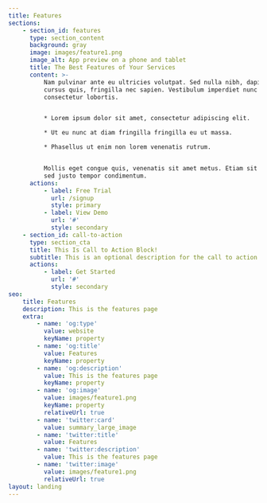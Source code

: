 ```yaml
---
title: Features
sections:
    - section_id: features
      type: section_content
      background: gray
      image: images/feature1.png
      image_alt: App preview on a phone and tablet
      title: The Best Features of Your Services
      content: >-
          Nam pulvinar ante eu ultricies volutpat. Sed nulla nibh, dapibus sit amet
          cursus quis, fringilla nec sapien. Vestibulum imperdiet nunc bibendum
          consectetur lobortis.


          * Lorem ipsum dolor sit amet, consectetur adipiscing elit.

          * Ut eu nunc at diam fringilla fringilla eu ut massa.

          * Phasellus ut enim non lorem venenatis rutrum.


          Mollis eget congue quis, venenatis sit amet metus. Etiam sit amet tortor
          sed justo tempor condimentum.
      actions:
          - label: Free Trial
            url: /signup
            style: primary
          - label: View Demo
            url: '#'
            style: secondary
    - section_id: call-to-action
      type: section_cta
      title: This Is Call to Action Block!
      subtitle: This is an optional description for the call to action block.
      actions:
          - label: Get Started
            url: '#'
            style: secondary
seo:
    title: Features
    description: This is the features page
    extra:
        - name: 'og:type'
          value: website
          keyName: property
        - name: 'og:title'
          value: Features
          keyName: property
        - name: 'og:description'
          value: This is the features page
          keyName: property
        - name: 'og:image'
          value: images/feature1.png
          keyName: property
          relativeUrl: true
        - name: 'twitter:card'
          value: summary_large_image
        - name: 'twitter:title'
          value: Features
        - name: 'twitter:description'
          value: This is the features page
        - name: 'twitter:image'
          value: images/feature1.png
          relativeUrl: true
layout: landing
---
```

